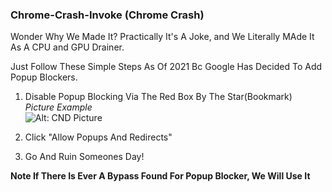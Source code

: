### Chrome-Crash-Invoke (Chrome Crash)
Wonder Why We Made It? Practically It's A Joke, and We Literally MAde It As A CPU and GPU Drainer.

Just Follow These Simple Steps As Of 2021 Bc Google Has Decided To Add Popup Blockers.

1. Disable Popup Blocking Via The Red Box By The Star(Bookmark) <br>
_Picture Example_ <br>
![Alt: CND Picture](https://cdn.discordapp.com/attachments/812197240353456149/910373527276900372/unknown.png)

2. Click "Allow Popups And Redirects"

3. Go And Ruin Someones Day!

**Note If There Is Ever A Bypass Found For Popup Blocker, We Will Use It**
